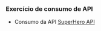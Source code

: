 ### Exercício de consumo de API

- Consumo da API [SuperHero API](https://www.superheroapi.com/)         
